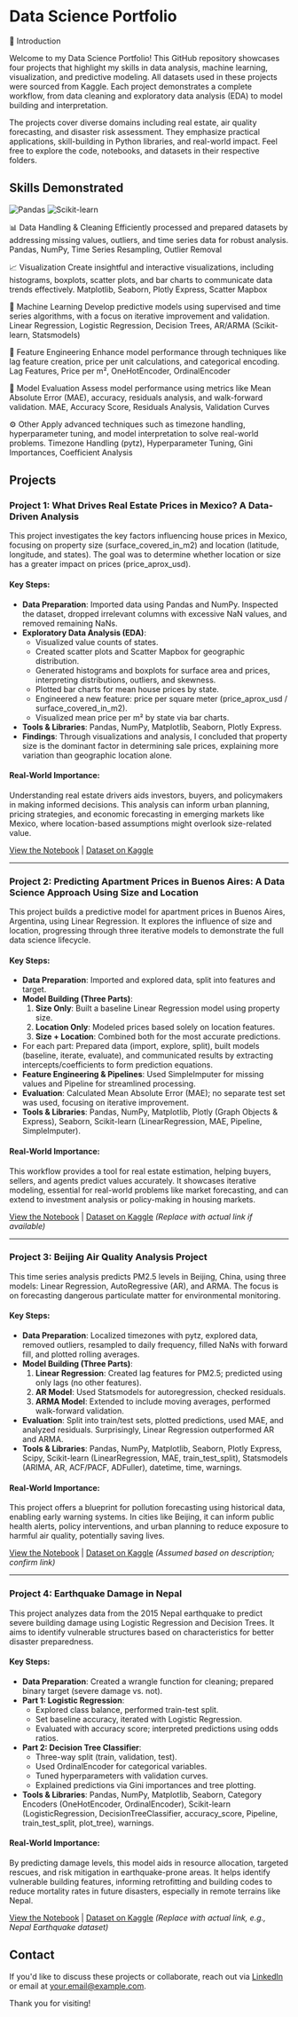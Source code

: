 # Data Science Portfolio
👋 Introduction

Welcome to my Data Science Portfolio! This GitHub repository showcases four projects that highlight my skills in data analysis, machine learning, visualization, and predictive modeling. All datasets used in these projects were sourced from Kaggle. Each project demonstrates a complete workflow, from data cleaning and exploratory data analysis (EDA) to model building and interpretation.

The projects cover diverse domains including real estate, air quality forecasting, and disaster risk assessment. They emphasize practical applications, skill-building in Python libraries, and real-world impact. Feel free to explore the code, notebooks, and datasets in their respective folders.


## Skills Demonstrated

![Pandas](https://img.shields.io/badge/Pandas-150458?logo=pandas&style=flat-square)
![Scikit-learn](https://img.shields.io/badge/Scikit--learn-F7931E?logo=scikit-learn&style=flat-square)

📊 Data Handling & Cleaning
Efficiently processed and prepared datasets by addressing missing values, outliers, and time series data for robust analysis.
Pandas, NumPy, Time Series Resampling, Outlier Removal

📈 Visualization
Create insightful and interactive visualizations, including histograms, boxplots, scatter plots, and bar charts to communicate data trends effectively.
Matplotlib, Seaborn, Plotly Express, Scatter Mapbox

🤖 Machine Learning
Develop predictive models using supervised and time series algorithms, with a focus on iterative improvement and validation.
Linear Regression, Logistic Regression, Decision Trees, AR/ARMA (Scikit-learn, Statsmodels)

🔧 Feature Engineering
Enhance model performance through techniques like lag feature creation, price per unit calculations, and categorical encoding.
Lag Features, Price per m², OneHotEncoder, OrdinalEncoder

📏 Model Evaluation
Assess model performance using metrics like Mean Absolute Error (MAE), accuracy, residuals analysis, and walk-forward validation.
MAE, Accuracy Score, Residuals Analysis, Validation Curves

⚙️ Other
Apply advanced techniques such as timezone handling, hyperparameter tuning, and model interpretation to solve real-world problems.
Timezone Handling (pytz), Hyperparameter Tuning, Gini Importances, Coefficient Analysis



## Projects
### Project 1: What Drives Real Estate Prices in Mexico? A Data-Driven Analysis

This project investigates the key factors influencing house prices in Mexico, focusing on property size (surface_covered_in_m2) and location (latitude, longitude, and states). The goal was to determine whether location or size has a greater impact on prices (price_aprox_usd).

#### Key Steps:
- **Data Preparation**: Imported data using Pandas and NumPy. Inspected the dataset, dropped irrelevant columns with excessive NaN values, and removed remaining NaNs.
- **Exploratory Data Analysis (EDA)**: 
  - Visualized value counts of states.
  - Created scatter plots and Scatter Mapbox for geographic distribution.
  - Generated histograms and boxplots for surface area and prices, interpreting distributions, outliers, and skewness.
  - Plotted bar charts for mean house prices by state.
  - Engineered a new feature: price per square meter (price_aprox_usd / surface_covered_in_m2).
  - Visualized mean price per m² by state via bar charts.
- **Tools & Libraries**: Pandas, NumPy, Matplotlib, Seaborn, Plotly Express.
- **Findings**: Through visualizations and analysis, I concluded that property size is the dominant factor in determining sale prices, explaining more variation than geographic location alone.

#### Real-World Importance:
Understanding real estate drivers aids investors, buyers, and policymakers in making informed decisions. This analysis can inform urban planning, pricing strategies, and economic forecasting in emerging markets like Mexico, where location-based assumptions might overlook size-related value.

[View the Notebook](project1/notebook.ipynb) | [Dataset on Kaggle](https://www.kaggle.com/datasets/masoosali/mexico-real-estate)

---

### Project 2: Predicting Apartment Prices in Buenos Aires: A Data Science Approach Using Size and Location




This project builds a predictive model for apartment prices in Buenos Aires, Argentina, using Linear Regression. It explores the influence of size and location, progressing through three iterative models to demonstrate the full data science lifecycle.

#### Key Steps:
- **Data Preparation**: Imported and explored data, split into features and target.
- **Model Building (Three Parts)**:
  1. **Size Only**: Built a baseline Linear Regression model using property size.
  2. **Location Only**: Modeled prices based solely on location features.
  3. **Size + Location**: Combined both for the most accurate predictions.
- For each part: Prepared data (import, explore, split), built models (baseline, iterate, evaluate), and communicated results by extracting intercepts/coefficients to form prediction equations.
- **Feature Engineering & Pipelines**: Used SimpleImputer for missing values and Pipeline for streamlined processing.
- **Evaluation**: Calculated Mean Absolute Error (MAE); no separate test set was used, focusing on iterative improvement.
- **Tools & Libraries**: Pandas, NumPy, Matplotlib, Plotly (Graph Objects & Express), Seaborn, Scikit-learn (LinearRegression, MAE, Pipeline, SimpleImputer).

#### Real-World Importance:
This workflow provides a tool for real estate estimation, helping buyers, sellers, and agents predict values accurately. It showcases iterative modeling, essential for real-world problems like market forecasting, and can extend to investment analysis or policy-making in housing markets.

[View the Notebook](project2/notebook.ipynb) | [Dataset on Kaggle](https://www.kaggle.com/datasets/undefined) *(Replace with actual link if available)*

---

### Project 3: Beijing Air Quality Analysis Project




This time series analysis predicts PM2.5 levels in Beijing, China, using three models: Linear Regression, AutoRegressive (AR), and ARMA. The focus is on forecasting dangerous particulate matter for environmental monitoring.

#### Key Steps:
- **Data Preparation**: Localized timezones with pytz, explored data, removed outliers, resampled to daily frequency, filled NaNs with forward fill, and plotted rolling averages.
- **Model Building (Three Parts)**:
  1. **Linear Regression**: Created lag features for PM2.5; predicted using only lags (no other features).
  2. **AR Model**: Used Statsmodels for autoregression, checked residuals.
  3. **ARMA Model**: Extended to include moving averages, performed walk-forward validation.
- **Evaluation**: Split into train/test sets, plotted predictions, used MAE, and analyzed residuals. Surprisingly, Linear Regression outperformed AR and ARMA.
- **Tools & Libraries**: Pandas, NumPy, Matplotlib, Seaborn, Plotly Express, Scipy, Scikit-learn (LinearRegression, MAE, train_test_split), Statsmodels (ARIMA, AR, ACF/PACF, ADFuller), datetime, time, warnings.

#### Real-World Importance:
This project offers a blueprint for pollution forecasting using historical data, enabling early warning systems. In cities like Beijing, it can inform public health alerts, policy interventions, and urban planning to reduce exposure to harmful air quality, potentially saving lives.

[View the Notebook](project3/notebook.ipynb) | [Dataset on Kaggle](https://www.kaggle.com/datasets/uciml/pm25-data-for-five-chinese-cities) *(Assumed based on description; confirm link)*

---

### Project 4: Earthquake Damage in Nepal




This project analyzes data from the 2015 Nepal earthquake to predict severe building damage using Logistic Regression and Decision Trees. It aims to identify vulnerable structures based on characteristics for better disaster preparedness.

#### Key Steps:
- **Data Preparation**: Created a wrangle function for cleaning; prepared binary target (severe damage vs. not).
- **Part 1: Logistic Regression**:
  - Explored class balance, performed train-test split.
  - Set baseline accuracy, iterated with Logistic Regression.
  - Evaluated with accuracy score; interpreted predictions using odds ratios.
- **Part 2: Decision Tree Classifier**:
  - Three-way split (train, validation, test).
  - Used OrdinalEncoder for categorical variables.
  - Tuned hyperparameters with validation curves.
  - Explained predictions via Gini importances and tree plotting.
- **Tools & Libraries**: Pandas, NumPy, Matplotlib, Seaborn, Category Encoders (OneHotEncoder, OrdinalEncoder), Scikit-learn (LogisticRegression, DecisionTreeClassifier, accuracy_score, Pipeline, train_test_split, plot_tree), warnings.

#### Real-World Importance:
By predicting damage levels, this model aids in resource allocation, targeted rescues, and risk mitigation in earthquake-prone areas. It helps identify vulnerable building features, informing retrofitting and building codes to reduce mortality rates in future disasters, especially in remote terrains like Nepal.

[View the Notebook](project4/notebook.ipynb) | [Dataset on Kaggle](https://www.kaggle.com/datasets/undefined) *(Replace with actual link, e.g., Nepal Earthquake dataset)*

## Contact
If you'd like to discuss these projects or collaborate, reach out via [LinkedIn](https://www.linkedin.com/in/your-profile) or email at your.email@example.com.

Thank you for visiting!
